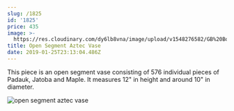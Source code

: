 ```yaml
---
slug: /1825
id: '1825'
price: 435
image: >-
  https://res.cloudinary.com/dy6lb8vna/image/upload/v1548276582/GB%20Bowlworks%20Gallery/IMG_2950a.jpg
title: Open Segment Aztec Vase
date: 2019-01-25T23:13:04.486Z
---
```

This piece is an open segment vase consisting of 576 individual pieces of Padauk, Jatoba and Maple.  It measures 12" in height and around 10" in diameter.

![open segment aztec vase](https://res.cloudinary.com/dy6lb8vna/image/upload/v1548276582/GB%20Bowlworks%20Gallery/IMG_2953a.jpg "open segment aztec vase")
